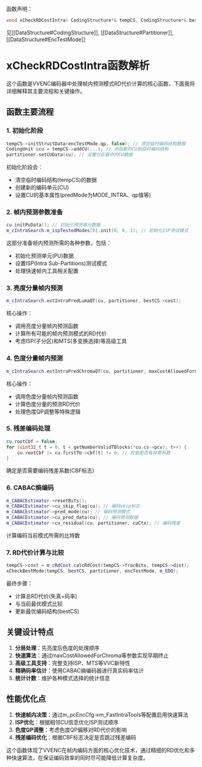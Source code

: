 函数声明：
```C++
void xCheckRDCostIntra( CodingStructure*& tempCS, CodingStructure*& bestCS, Partitioner& pm, const EncTestMode& encTestMode );
```

见[[DataStructure#CodingStructure]], [[DataStructure#Partitioner]], [[DataStructure#EncTestMode]]

# xCheckRDCostIntra函数解析

这个函数是VVENC编码器中处理帧内预测模式RD代价计算的核心函数，下面我将详细解释其主要流程和关键操作。

## 函数主要流程

### 1. 初始化阶段
```cpp
tempCS->initStructData(encTestMode.qp, false); // 清空临时编码结构数据
CodingUnit &cu = tempCS->addCU(...); // 添加新的CU到临时编码结构
partitioner.setCUData(cu); // 设置分区器中的CU数据
```

初始化阶段会：
- 清空临时编码结构(tempCS)的数据
- 创建新的编码单元(CU)
- 设置CU的基本属性(predMode为MODE_INTRA、qp值等)

### 2. 帧内预测参数准备
```cpp
cu.initPuData(); // 初始化预测单元数据
m_cIntraSearch.m_ispTestedModes[0].init(0, 0, 1); // 初始化ISP测试模式
```

这部分准备帧内预测所需的各种参数，包括：
- 初始化预测单元(PU)数据
- 设置ISP(Intra Sub-Partitions)测试模式
- 处理快速帧内工具相关配置

### 3. 亮度分量帧内预测
```cpp
m_cIntraSearch.estIntraPredLumaQT(cu, partitioner, bestCS->cost);
```

核心操作：
- 调用亮度分量帧内预测函数
- 计算所有可能的帧内预测模式的RD代价
- 考虑ISP(子分区)和MTS(多变换选择)等高级工具

### 4. 色度分量帧内预测
```cpp
m_cIntraSearch.estIntraPredChromaQT(cu, partitioner, maxCostAllowedForChroma);
```

核心操作：
- 调用色度分量帧内预测函数
- 计算色度分量的预测RD代价
- 处理色度QP调整等特殊逻辑

### 5. 残差编码处理
```cpp
cu.rootCbf = false;
for (uint32_t t = 0; t < getNumberValidTBlocks(*cu.cs->pcv); t++) {
    cu.rootCbf |= cu.firstTU->cbf[t] != 0; // 检查是否有非零系数
}
```

确定是否需要编码残差系数(CBF标志)

### 6. CABAC熵编码
```cpp
m_CABACEstimator->resetBits();
m_CABACEstimator->cu_skip_flag(cu); // 编码skip标志
m_CABACEstimator->pred_mode(cu); // 编码预测模式
m_CABACEstimator->cu_pred_data(cu); // 编码预测数据
m_CABACEstimator->cu_residual(cu, partitioner, cuCtx); // 编码残差
```

计算编码当前模式所需的比特数

### 7. RD代价计算与比较
```cpp
tempCS->cost = m_cRdCost.calcRdCost(tempCS->fracBits, tempCS->dist);
xCheckBestMode(tempCS, bestCS, partitioner, encTestMode, m_EDO);
```

最终步骤：
- 计算总RD代价(失真+码率)
- 与当前最优模式比较
- 更新最优编码结构(bestCS)

## 关键设计特点

1. **分层处理**：先亮度后色度的处理顺序
2. **快速算法**：通过maxCostAllowedForChroma等参数实现早期终止
3. **高级工具支持**：完整支持ISP、MTS等VVC新特性
4. **精确码率估计**：使用CABAC熵编码器进行真实码率估计
5. **统计计数**：维护各种模式选择的统计信息

## 性能优化点

1. **快速帧内决策**：通过m_pcEncCfg->m_FastIntraTools等配置启用快速算法
2. **ISP优化**：根据相邻CU信息优化ISP测试顺序
3. **色度QP调整**：考虑色度QP偏移对RD代价的影响
4. **残差编码优化**：根据CBF标志决定是否跳过残差编码

这个函数体现了VVENC在帧内编码方面的核心优化技术，通过精细的RD优化和多种快速算法，在保证编码效率的同时尽可能降低计算复杂度。